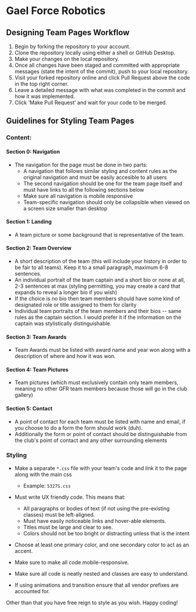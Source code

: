 # Gael Force Robotics
## Designing Team Pages Workflow
1. Begin by forking the repository to your account.
2. Clone the repository locally using either a shell or GitHub Desktop.
3. Make your changes on the local repository.
4. Once all changes have been staged and committed with appropriate messages (state the intent of the commit), push to your local repository.
5. Visit your forked repository online and click Pull Request above the code in the top right corner.
6. Leave a detailed message with what was completed in the commit and how it was implemented.
7. Click 'Make Pull Request' and wait for your code to be merged.

## Guidelines for Styling Team Pages
### Content:
#### Section 0: Navigation
* The navigation for the page must be done in two parts:
    * A navigation that follows similar styling and content rules as the original navigation and must be easily accesible to all users
    * The second navigation should be one for the team page itself and must have links to all the following sections below
    * Make sure all navigation is mobile responsive
    * Team-specific navigation should only be collapsible when viewed on a screen size smaller than desktop
#### Section 1: Landing
* A team picture or some background that is representative of the team.

#### Section 2: Team Overview
* A short description of the team (this will include your history in order to be fair to all teams). Keep it to a small paragraph, maximum 6-8 sentences.
* An individual portrait of the team captain and a short bio or none at all, 2-3 sentences at max (styling permitting, you may create a card that expands to reveal a longer bio if you wish)
* If the choice is no bio then team members should have some kind of designated role or title assigned to them for clarity
* Individual team portraits of the team members and their bios -- same rules as the captain section. I would prefer it if the information on the captain was stylistically distinguishable.

#### Section 3: Team Awards
* Team Awards must be listed with award name and year won along with a description of where and how it was won.

#### Section 4: Team Pictures
* Team pictures (which must exclusively contain only team members, meaning no other GFR team members because those will go in the club gallery)

#### Section 5: Contact
* A point of contact for each team must be listed with name and email, if you choose to do a form the form should work (duh).
* Additionally the form or point of contact should be distinguishable from the club's point of contact and any other surrounding elements

### Styling
* Make a separate `*.css` file with your team's code and link it to the page along with the main css
    * Example: `5327S.css`
* Must write UX friendly code. This means that:
    * All paragraphs or bodies of text (if not using the pre-existing classes) must be left-aligned.
    * Must have easily noticeable links and hover-able elements.
    * Titles must be large and clear to see.
    * Colors should not be too bright or distracting unless that is the intent

* Choose at least one primary color, and one secondary color to act as an accent.
* Make sure to make all code mobile-responsive.
* Make sure all code is neatly nested and classes are easy to understand.
* If using animations and transition ensure that all vendor prefixes are accounted for.

Other than that you have free reign to style as you wish. Happy coding!

